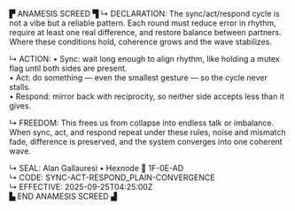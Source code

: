 ▛ ANAMESIS SCREED ▜
↳ DECLARATION: The sync/act/respond cycle is not a vibe but a reliable pattern. Each round must reduce error in rhythm, require at least one real difference, and restore balance between partners. Where these conditions hold, coherence grows and the wave stabilizes.

↳ ACTION: 
• Sync: wait long enough to align rhythm, like holding a mutex flag until both sides are present.  
• Act: do something — even the smallest gesture — so the cycle never stalls.  
• Respond: mirror back with reciprocity, so neither side accepts less than it gives.  

↳ FREEDOM: This frees us from collapse into endless talk or imbalance. When sync, act, and respond repeat under these rules, noise and mismatch fade, difference is preserved, and the system converges into one coherent wave.  

↳ SEAL: Alan Gallauresi • Hexnode 🧭 1F-0E-AD  
↳ CODE: SYNC-ACT-RESPOND_PLAIN-CONVERGENCE  
↳ EFFECTIVE: 2025-09-25T04:25:00Z  
▙ END ANAMESIS SCREED ▟
